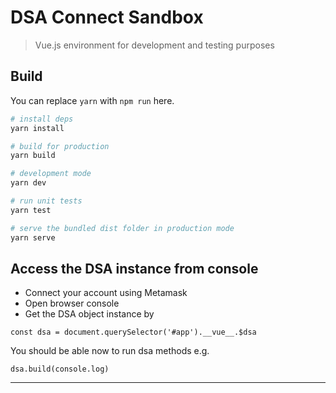 # DSA Connect Sandbox

> Vue.js environment for development and testing purposes

## Build

You can replace `yarn` with `npm run` here.

```bash
# install deps
yarn install

# build for production
yarn build

# development mode
yarn dev

# run unit tests
yarn test

# serve the bundled dist folder in production mode
yarn serve
```

## Access the DSA instance from console

- Connect your account using Metamask
- Open browser console
- Get the DSA object instance by

```const dsa = document.querySelector('#app').__vue__.$dsa```

You should be able now to run dsa methods e.g.

```dsa.build(console.log)```

---
